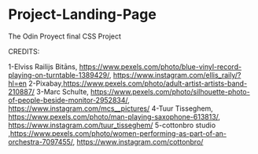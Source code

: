 # Project-Landing-Page
The Odin Proyect final CSS Project

CREDITS:

1-Elviss Railijs Bitāns, https://www.pexels.com/photo/blue-vinyl-record-playing-on-turntable-1389429/, https://www.instagram.com/ellis_raily/?hl=en
2-Pixabay,https://www.pexels.com/photo/adult-artist-artists-band-210887/
3-Marc Schulte, https://www.pexels.com/photo/silhouette-photo-of-people-beside-monitor-2952834/, https://www.instagram.com/mcs__pictures/
4-Tuur Tisseghem, https://www.pexels.com/photo/man-playing-saxophone-613813/, https://www.instagram.com/tuur_tisseghem/
5-cottonbro studio ,https://www.pexels.com/photo/women-performing-as-part-of-an-orchestra-7097455/, https://www.instagram.com/cottonbro/
